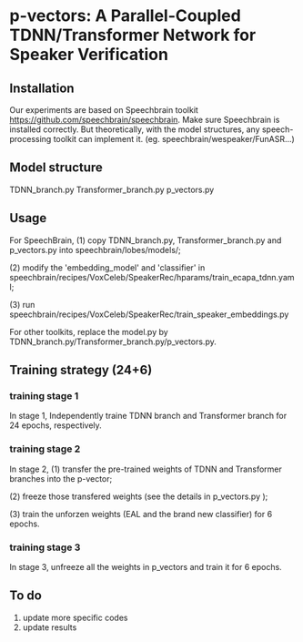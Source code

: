 # p-vectors: A Parallel-Coupled TDNN/Transformer Network for Speaker Verification

## Installation
Our experiments are based on Speechbrain toolkit https://github.com/speechbrain/speechbrain. Make sure Speechbrain is installed correctly.
But theoretically, with the model structures, any speech-processing toolkit can implement it. (eg. speechbrain/wespeaker/FunASR...) 

## Model structure
TDNN_branch.py 
Transformer_branch.py 
p_vectors.py

## Usage
For SpeechBrain, (1) copy TDNN_branch.py, Transformer_branch.py and p_vectors.py into speechbrain/lobes/models/; 

(2) modify the 'embedding_model' and 'classifier' in speechbrain/recipes/VoxCeleb/SpeakerRec/hparams/train_ecapa_tdnn.yaml; 

(3) run speechbrain/recipes/VoxCeleb/SpeakerRec/train_speaker_embeddings.py 

For other toolkits, replace the model.py by TDNN_branch.py/Transformer_branch.py/p_vectors.py. 

## Training strategy (24+6)
### training stage 1
In stage 1, Independently traine TDNN branch and Transformer branch for 24 epochs, respectively. 
### training stage 2
In stage 2, (1) transfer the pre-trained weights of TDNN and Transformer branches into the p-vector; 

(2) freeze those transfered weights (see the details in p_vectors.py );

(3) train the unforzen weights (EAL and the brand new classifier) for 6 epochs.
### training stage 3
In stage 3, unfreeze all the weights in p_vectors and train it for 6 epochs.


## To do
1. update more specific codes
2. update results
